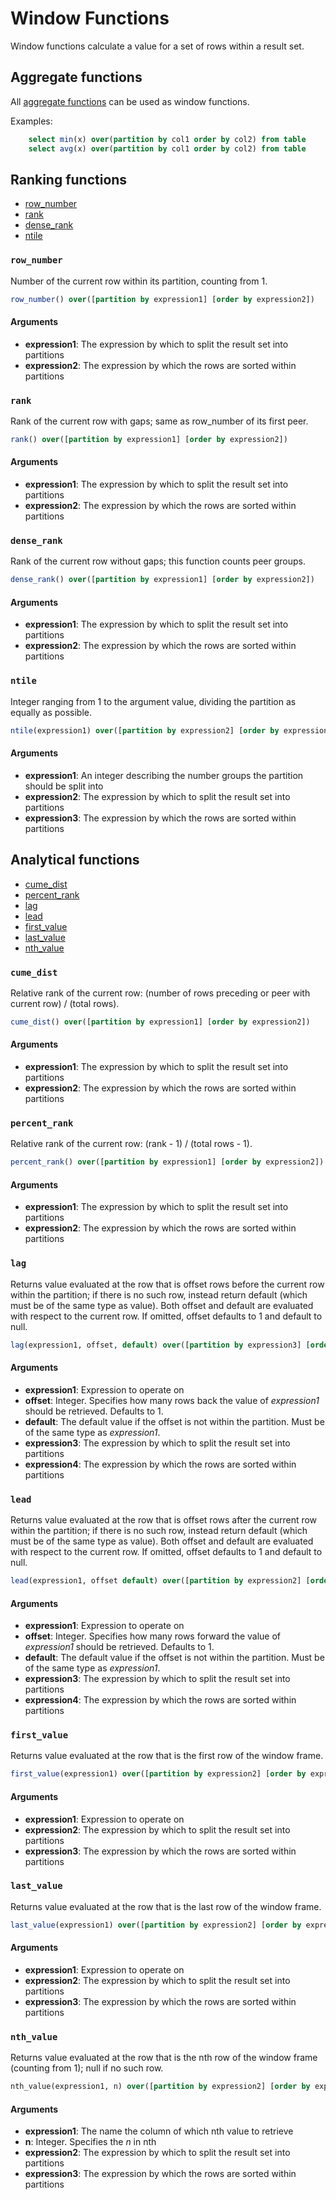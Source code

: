 <!---
  Licensed to the Apache Software Foundation (ASF) under one
  or more contributor license agreements.  See the NOTICE file
  distributed with this work for additional information
  regarding copyright ownership.  The ASF licenses this file
  to you under the Apache License, Version 2.0 (the
  "License"); you may not use this file except in compliance
  with the License.  You may obtain a copy of the License at

    http://www.apache.org/licenses/LICENSE-2.0

  Unless required by applicable law or agreed to in writing,
  software distributed under the License is distributed on an
  "AS IS" BASIS, WITHOUT WARRANTIES OR CONDITIONS OF ANY
  KIND, either expressioness or implied.  See the License for the
  specific language governing permissions and limitations
  under the License.
-->

# Window Functions

Window functions calculate a value for a set of rows within a result set.

## Aggregate functions

All [aggregate functions](aggregate_functions.md) can be used as window functions.

Examples:
```sql
    select min(x) over(partition by col1 order by col2) from table
    select avg(x) over(partition by col1 order by col2) from table
```

## Ranking functions

- [row_number](#row_number)
- [rank](#rank)
- [dense_rank](#dense_rank)
- [ntile](#ntile)

### `row_number`

Number of the current row within its partition, counting from 1.
```sql
row_number() over([partition by expression1] [order by expression2])
```

#### Arguments

- **expression1**: The expression by which to split the result set into partitions
- **expression2**: The expression by which the rows are sorted within partitions

### `rank`

Rank of the current row with gaps; same as row_number of its first peer.
```sql
rank() over([partition by expression1] [order by expression2])
```

#### Arguments

- **expression1**: The expression by which to split the result set into partitions
- **expression2**: The expression by which the rows are sorted within partitions

### `dense_rank`

Rank of the current row without gaps; this function counts peer groups.

```sql
dense_rank() over([partition by expression1] [order by expression2])
```

#### Arguments

- **expression1**: The expression by which to split the result set into partitions
- **expression2**: The expression by which the rows are sorted within partitions


### `ntile`

Integer ranging from 1 to the argument value, dividing the partition as equally as possible.

```sql
ntile(expression1) over([partition by expression2] [order by expression3])
```

#### Arguments

- **expression1**: An integer describing the number groups the partition should be split into
- **expression2**: The expression by which to split the result set into partitions
- **expression3**: The expression by which the rows are sorted within partitions



## Analytical functions

- [cume_dist](#cume_dist)
- [percent_rank](#percent_rank)
- [lag](#lag)
- [lead](#lead)
- [first_value](#first_value)
- [last_value](#last_value)
- [nth_value](#nth_value)


### `cume_dist`

Relative rank of the current row: (number of rows preceding or peer with current row) / (total rows).


```sql
cume_dist() over([partition by expression1] [order by expression2])
```

#### Arguments

- **expression1**: The expression by which to split the result set into partitions
- **expression2**: The expression by which the rows are sorted within partitions


### `percent_rank`

Relative rank of the current row: (rank - 1) / (total rows - 1).


```sql
percent_rank() over([partition by expression1] [order by expression2])
```

#### Arguments

- **expression1**: The expression by which to split the result set into partitions
- **expression2**: The expression by which the rows are sorted within partitions


### `lag`

Returns value evaluated at the row that is offset rows before the current row within the partition; if there is no such row, instead return default (which must be of the same type as value). Both offset and default are evaluated with respect to the current row. If omitted, offset defaults to 1 and default to null.

```sql
lag(expression1, offset, default) over([partition by expression3] [order by expression4])
```

#### Arguments

- **expression1**: Expression to operate on
- **offset**: Integer. Specifies how many rows back the value of *expression1* should be retrieved. Defaults to 1.
- **default**: The default value if the offset is not within the partition. Must be of the same type as *expression1*.
- **expression3**: The expression by which to split the result set into partitions
- **expression4**: The expression by which the rows are sorted within partitions


### `lead`

Returns value evaluated at the row that is offset rows after the current row within the partition; if there is no such row, instead return default (which must be of the same type as value). Both offset and default are evaluated with respect to the current row. If omitted, offset defaults to 1 and default to null.

```sql
lead(expression1, offset default) over([partition by expression2] [order by expression3])
```

#### Arguments

- **expression1**: Expression to operate on
- **offset**: Integer. Specifies how many rows forward the value of *expression1* should be retrieved. Defaults to 1.
- **default**: The default value if the offset is not within the partition. Must be of the same type as *expression1*.
- **expression3**: The expression by which to split the result set into partitions
- **expression4**: The expression by which the rows are sorted within partitions

### `first_value`

Returns value evaluated at the row that is the first row of the window frame.

```sql
first_value(expression1) over([partition by expression2] [order by expression3])
```

#### Arguments

- **expression1**: Expression to operate on
- **expression2**: The expression by which to split the result set into partitions
- **expression3**: The expression by which the rows are sorted within partitions


### `last_value`

Returns value evaluated at the row that is the last row of the window frame.


```sql
last_value(expression1) over([partition by expression2] [order by expression3])
```

#### Arguments

- **expression1**: Expression to operate on
- **expression2**: The expression by which to split the result set into partitions
- **expression3**: The expression by which the rows are sorted within partitions


### `nth_value`

Returns value evaluated at the row that is the nth row of the window frame (counting from 1); null if no such row.


```sql
nth_value(expression1, n) over([partition by expression2] [order by expression3])
```

#### Arguments

- **expression1**: The name the column of which nth value to retrieve
- **n**: Integer. Specifies the *n* in nth
- **expression2**: The expression by which to split the result set into partitions
- **expression3**: The expression by which the rows are sorted within partitions



